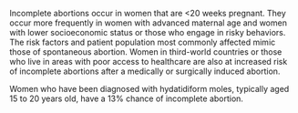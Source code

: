 Incomplete abortions occur in women that are <20 weeks pregnant. They occur more frequently in women with advanced maternal age and women with lower socioeconomic status or those who engage in risky behaviors. The risk factors and patient population most commonly affected mimic those of spontaneous abortion. Women in third-world countries or those who live in areas with poor access to healthcare are also at increased risk of incomplete abortions after a medically or surgically induced abortion.

Women who have been diagnosed with hydatidiform moles, typically aged 15 to 20 years old, have a 13% chance of incomplete abortion.